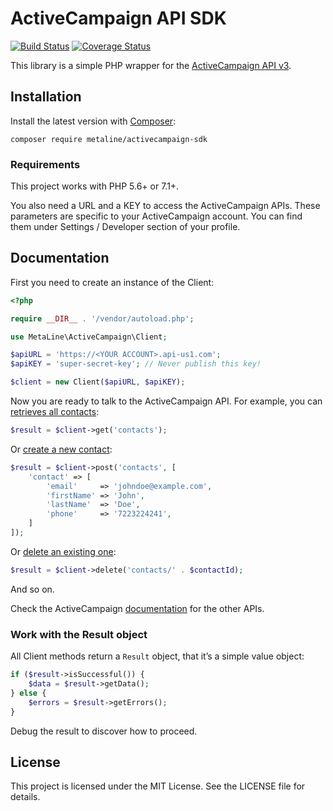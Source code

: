 # ActiveCampaign API SDK

[![Build Status](https://travis-ci.org/metaline/activecampaign-sdk.svg?branch=master)](https://travis-ci.org/metaline/activecampaign-sdk)
[![Coverage Status](https://coveralls.io/repos/github/metaline/activecampaign-sdk/badge.svg?branch=master)](https://coveralls.io/github/metaline/activecampaign-sdk?branch=master)

This library is a simple PHP wrapper for the [ActiveCampaign API v3](https://developers.activecampaign.com/v3/reference).

## Installation

Install the latest version with [Composer](https://getcomposer.org/):

```
composer require metaline/activecampaign-sdk
```

### Requirements

This project works with PHP 5.6+ or 7.1+.

You also need a URL and a KEY to access the ActiveCampaign APIs. These parameters are specific
to your ActiveCampaign account. You can find them under Settings / Developer section of your
profile.

## Documentation

First you need to create an instance of the Client:

```php
<?php

require __DIR__ . '/vendor/autoload.php';

use MetaLine\ActiveCampaign\Client;

$apiURL = 'https://<YOUR ACCOUNT>.api-us1.com';
$apiKEY = 'super-secret-key'; // Never publish this key!

$client = new Client($apiURL, $apiKEY);
```

Now you are ready to talk to the ActiveCampaign API. For example, you can [retrieves all contacts](https://developers.activecampaign.com/v3/reference#list-all-contacts):

```php
$result = $client->get('contacts');
```

Or [create a new contact](https://developers.activecampaign.com/v3/reference#create-contact):

```php
$result = $client->post('contacts', [
    'contact' => [
        'email'     => 'johndoe@example.com',
        'firstName' => 'John',
        'lastName'  => 'Doe',
        'phone'     => '7223224241',
    ]
]);
```

Or [delete an existing one](https://developers.activecampaign.com/v3/reference#delete-contact):

```php
$result = $client->delete('contacts/' . $contactId);
```

And so on.

Check the ActiveCampaign [documentation](https://developers.activecampaign.com/v3/reference) for the other APIs.

### Work with the Result object

All Client methods return a `Result` object, that it’s a simple value object:

```php
if ($result->isSuccessful()) {
	$data = $result->getData();
} else {
	$errors = $result->getErrors();
}
```

Debug the result to discover how to proceed.

## License

This project is licensed under the MIT License. See the LICENSE file for details.
